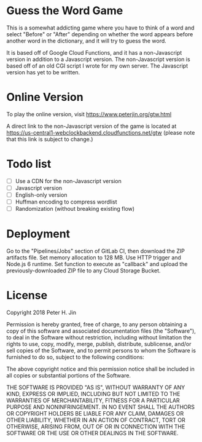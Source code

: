 # Guess the Word Game

This is a somewhat addicting game where you have to think of a word and select
"Before" or "After" depending on whether the word appears before another word
in the dictionary, and it will try to guess the word.

It is based off of Google Cloud Functions, and it has a non-Javascript version
in addition to a Javascript version. The non-Javascript version is based off of
an old CGI script I wrote for my own server. The Javascript version has yet to
be written.

# Online Version

To play the online version, visit https://www.peterjin.org/gtw.html

A direct link to the non-Javascript version of the game is located at
https://us-central1-webclockbackend.cloudfunctions.net/gtw \(please note that
this link is subject to change.)

# Todo list

- [ ] Use a CDN for the non-Javascript version
- [ ] Javascript version
- [ ] English-only version
- [ ] Huffman encoding to compress wordlist
- [ ] Randomization \(without breaking existing flow)

# Deployment

Go to the "Pipelines/Jobs" section of GitLab CI, then download the ZIP artifacts
file. Set memory allocation to 128 MB. Use HTTP trigger and Node.js 6 runtime.
Set function to execute as "callback" and upload the previously-downloaded ZIP
file to any Cloud Storage Bucket.

# License

Copyright 2018 Peter H. Jin

Permission is hereby granted, free of charge, to any person obtaining a copy of
this software and associated documentation files \(the "Software"), to deal in
the Software without restriction, including without limitation the rights to
use, copy, modify, merge, publish, distribute, sublicense, and/or sell copies
of the Software, and to permit persons to whom the Software is furnished to do
so, subject to the following conditions:

The above copyright notice and this permission notice shall be included in all
copies or substantial portions of the Software.

THE SOFTWARE IS PROVIDED "AS IS", WITHOUT WARRANTY OF ANY KIND, EXPRESS OR
IMPLIED, INCLUDING BUT NOT LIMITED TO THE WARRANTIES OF MERCHANTABILITY, FITNESS
FOR A PARTICULAR PURPOSE AND NONINFRINGEMENT. IN NO EVENT SHALL THE AUTHORS OR
COPYRIGHT HOLDERS BE LIABLE FOR ANY CLAIM, DAMAGES OR OTHER LIABILITY, WHETHER
IN AN ACTION OF CONTRACT, TORT OR OTHERWISE, ARISING FROM, OUT OF OR IN
CONNECTION WITH THE SOFTWARE OR THE USE OR OTHER DEALINGS IN THE SOFTWARE.